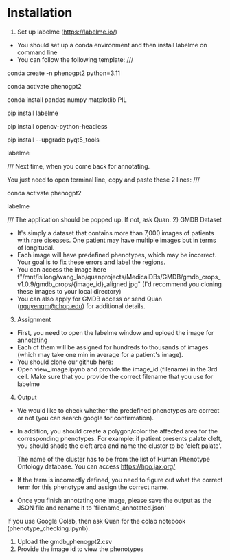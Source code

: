 # Installation
1) Set up labelme (https://labelme.io/)
- You should set up a conda environment and then install labelme on command line
- You can follow the following template:
///

conda create -n phenogpt2 python=3.11

conda activate phenogpt2

conda install pandas numpy matplotlib PIL

pip install labelme

pip install opencv-python-headless

pip install --upgrade pyqt5_tools

labelme

///
Next time, when you come back for annotating.

You just need to open terminal line, copy and paste these 2 lines:
///

conda activate phenogpt2

labelme

///
The application should be popped up. If not, ask Quan.
2) GMDB Dataset
- It's simply a dataset that contains more than 7,000 images of patients with rare diseases. One patient may have multiple images but in terms of longitudal. 
- Each image will have predefined phenotypes, which may be incorrect. Your goal is to fix these errors and label the regions.
- You can access the image here f"/mnt/isilong/wang_lab/quanprojects/MedicalDBs/GMDB/gmdb_crops_v1.0.9/gmdb_crops/{image_id}_aligned.jpg" (I'd recommend you cloning these images to your local directory)
- You can also apply for GMDB access or send Quan (nguyenqm@chop.edu) for additional details.
3) Assignment
- First, you need to open the labelme window and upload the image for annotating
- Each of them will be assigned for hundreds to thousands of images (which may take one min in average for a patient's image).
- You should clone our github here: 
- Open view_image.ipynb and provide the image_id (filename) in the 3rd cell. Make sure that you provide the correct filename that you use for labelme 
4) Output
- We would like to check whether the predefined phenotypes are correct or not (you can search google for confirmation).
- In addition, you should create a polygon/color the affected area for the corresponding phenotypes.
    For example: if patient presents palate cleft, you should shade the cleft area and name the cluster to be 'cleft palate'.
  
    The name of the cluster has to be from the list of Human Phenotype Ontology database. You can access https://hpo.jax.org/
- If the term is incorrectly defined, you need to figure out what the correct term for this phenotype and assign the correct name. 
- Once you finish annotating one image, please save the output as the JSON file and rename it to 'filename_annotated.json'



If you use Google Colab, then ask Quan for the colab notebook (phenotype_checking.ipynb).
1) Upload the gmdb_phenogpt2.csv
2) Provide the image id to view the phenotypes

